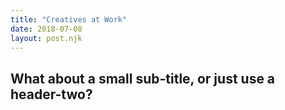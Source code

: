 ```yaml
---
title: "Creatives at Work"
date: 2018-07-08
layout: post.njk
---
```


## What about a small sub-title, or just use a header-two?
